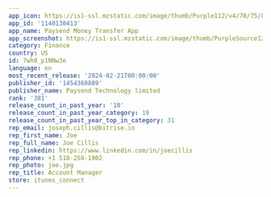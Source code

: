 ```yaml
---
app_icon: https://is1-ssl.mzstatic.com/image/thumb/Purple112/v4/78/75/81/78758169-5c28-e520-72ee-db364df09bdc/AppIcon-0-0-1x_U007emarketing-0-7-0-0-85-220.png/1024x1024bb.png
app_id: '1140130413'
app_name: Paysend Money Transfer App
app_screenshot: https://is1-ssl.mzstatic.com/image/thumb/PurpleSource122/v4/57/25/70/572570af-fc0e-9db4-d7a1-5caa05dc6da3/9b9d859a-1221-4bc1-9e19-f3005f4b4fc0_iPhone_11_Pro_Max_XS_Max_XR_01_01__U0028ENG_U0029.jpeg/1242x2688bb.png
category: Finance
country: US
id: 7wh0_p1NNw3e
language: en
most_recent_release: '2024-02-21T00:00:00'
publisher_id: '1454360889'
publisher_name: Paysend Technology limited
rank: '381'
release_count_in_past_year: '18'
release_count_in_past_year_category: 19
release_count_in_past_year_top_in_category: 31
rep_email: joseph.cillis@bitrise.io
rep_first_name: Joe
rep_full_name: Joe Cillis
rep_linkedin: https://www.linkedin.com/in/joecillis
rep_phone: +1 518-258-1902
rep_photo: joe.jpg
rep_title: Account Manager
store: itunes_connect
---
```

